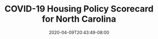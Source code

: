 ---
title: "COVID-19 Housing Policy Scorecard for North Carolina"
date: 2020-04-09T20:43:49-08:00
layout: single
type: covid-policy-rankings
state_abbrev: nc # use state abbreviation.
state_title: North Carolina
photoCredit:
hasSubnav: true
fbImage: /images/assets/covid-eviction-policies-social.jpg
twImage: /images/assets/covid-eviction-policies-social.jpg
socialDescription: COVID-19 Housing Policy Scorecard for North Carolina
description: See how North Carolina ranks in our nationwide scorecard of housing policies in response to COVID-19.
url: /covid-policy-scorecard/nc
aliases:
    - /covid-policy-scorecard/nc
    - /covid-policy-scorecard/north-carolina
    - /es/covid-policy-scorecard/nc
    - /es/covid-policy-scorecard/north-carolina
---